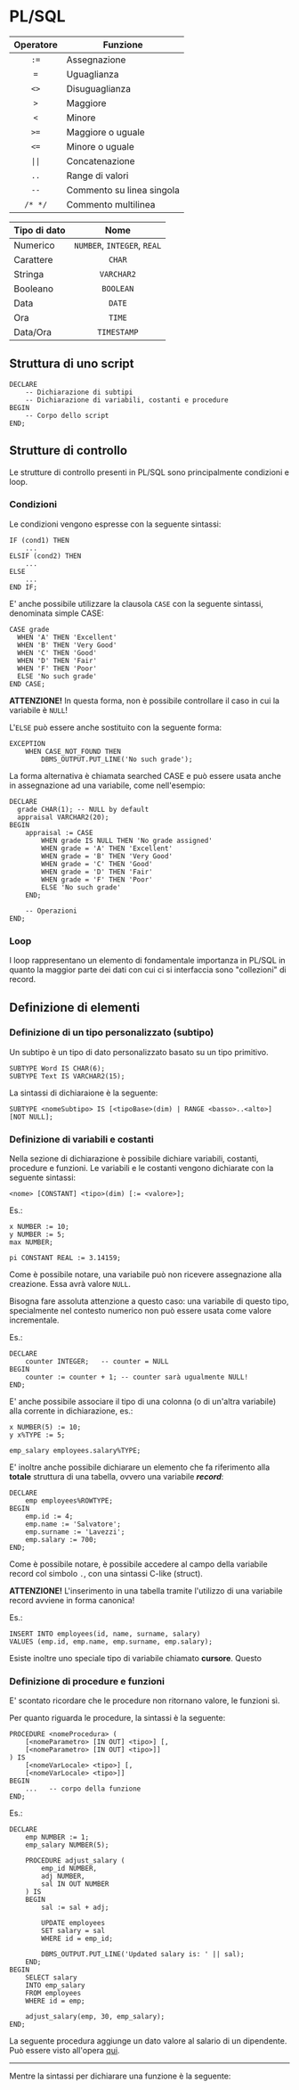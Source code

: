 # PL/SQL

| Operatore | Funzione                  |
| :-------: | ------------------------- |
| `:=`      | Assegnazione              |
| `=`       | Uguaglianza               |
| `<>`      | Disuguaglianza            |
| `>`       | Maggiore                  |
| `<`       | Minore                    |
| `>=`      | Maggiore o uguale         |
| `<=`      | Minore o uguale           |
| `\|\|`    | Concatenazione            |
| `..`      | Range di valori           |
| `--`      | Commento su linea singola |
| `/* */`   | Commento multilinea       |


| Tipo di dato | Nome                         |
| ------------ | :--------------------------: |
|   Numerico   | `NUMBER`, `INTEGER`, `REAL`  |
|   Carattere  | `CHAR`                       |
|   Stringa    | `VARCHAR2`                   |
|   Booleano   | `BOOLEAN`                    |
|     Data     | `DATE`                       |
|     Ora      | `TIME`                       |
|   Data/Ora   | `TIMESTAMP`                  |

## Struttura di uno script
```
DECLARE
    -- Dichiarazione di subtipi
    -- Dichiarazione di variabili, costanti e procedure
BEGIN
    -- Corpo dello script
END;
```

## Strutture di controllo
Le strutture di controllo presenti in PL/SQL sono principalmente condizioni e loop.

### Condizioni
Le condizioni vengono espresse con la seguente sintassi:
```
IF (cond1) THEN
    ...
ELSIF (cond2) THEN
    ...
ELSE
    ...
END IF;
```

E' anche possibile utilizzare la clausola `CASE` con la seguente sintassi, denominata simple CASE:
```
CASE grade
  WHEN 'A' THEN 'Excellent'
  WHEN 'B' THEN 'Very Good'
  WHEN 'C' THEN 'Good'
  WHEN 'D' THEN 'Fair'
  WHEN 'F' THEN 'Poor'
  ELSE 'No such grade'
END CASE;
```
**ATTENZIONE!** In questa forma, non è possibile controllare il caso in cui la variabile è `NULL`!

L'`ELSE` può essere anche sostituito con la seguente forma:
```
EXCEPTION
    WHEN CASE_NOT_FOUND THEN
        DBMS_OUTPUT.PUT_LINE('No such grade');
```

La forma alternativa è chiamata searched CASE e può essere usata anche in assegnazione ad una variabile, come nell'esempio:
```
DECLARE
  grade CHAR(1); -- NULL by default
  appraisal VARCHAR2(20);
BEGIN
    appraisal := CASE
        WHEN grade IS NULL THEN 'No grade assigned'
        WHEN grade = 'A' THEN 'Excellent'
        WHEN grade = 'B' THEN 'Very Good'
        WHEN grade = 'C' THEN 'Good'
        WHEN grade = 'D' THEN 'Fair'
        WHEN grade = 'F' THEN 'Poor'
        ELSE 'No such grade'
    END;

    -- Operazioni
END;
```

### Loop
I loop rappresentano un elemento di fondamentale importanza in PL/SQL in quanto la maggior parte dei dati con cui ci si interfaccia sono "collezioni" di record.

## Definizione di elementi

### Definizione di un tipo personalizzato (subtipo)
Un subtipo è un tipo di dato personalizzato basato su un tipo primitivo.
```
SUBTYPE Word IS CHAR(6);
SUBTYPE Text IS VARCHAR2(15);
```

La sintassi di dichiaraione è la seguente:
```
SUBTYPE <nomeSubtipo> IS [<tipoBase>(dim) | RANGE <basso>..<alto>] [NOT NULL];
```

### Definizione di variabili e costanti
Nella sezione di dichiarazione è possibile dichiare variabili, costanti,
procedure e funzioni.
Le variabili e le costanti vengono dichiarate con la seguente sintassi:

```
<nome> [CONSTANT] <tipo>(dim) [:= <valore>];
```

Es.:
```
x NUMBER := 10;
y NUMBER := 5;
max NUMBER;

pi CONSTANT REAL := 3.14159;
```

Come è possibile notare, una variabile può non ricevere assegnazione alla creazione.
Essa avrà valore `NULL`.

Bisogna fare assoluta attenzione a questo caso: una variabile di questo tipo,
specialmente nel contesto numerico non può essere usata come valore incrementale.

Es.:
```
DECLARE
    counter INTEGER;   -- counter = NULL
BEGIN
    counter := counter + 1; -- counter sarà ugualmente NULL!
END;
```

E' anche possibile associare il tipo di una colonna (o di un'altra variabile) alla corrente in dichiarazione, es.:
```
x NUMBER(5) := 10;
y x%TYPE := 5;

emp_salary employees.salary%TYPE;
```

E' inoltre anche possibile dichiarare un elemento che fa riferimento alla **totale** struttura di una tabella, ovvero una variabile **_record_**:
```
DECLARE
    emp employees%ROWTYPE;
BEGIN
    emp.id := 4;
    emp.name := 'Salvatore';
    emp.surname := 'Lavezzi';
    emp.salary := 700;
END;
```
Come è possibile notare, è possibile accedere al campo della variabile record col simbolo `.`, con una sintassi C-like (struct).

**ATTENZIONE!** L'inserimento in una tabella tramite l'utilizzo di una variabile record avviene in forma canonica!

Es.:
```
INSERT INTO employees(id, name, surname, salary)
VALUES (emp.id, emp.name, emp.surname, emp.salary);
```

Esiste inoltre uno speciale tipo di variabile chiamato **cursore**. Questo
<!-- FIXME Continuare la sezione dedicata ai cursori. -->

### Definizione di procedure e funzioni
E' scontato ricordare che le procedure non ritornano valore, le funzioni sì.

Per quanto riguarda le procedure, la sintassi è la seguente:
```
PROCEDURE <nomeProcedura> (
    [<nomeParametro> [IN OUT] <tipo>] [,
    [<nomeParametro> [IN OUT] <tipo>]]
) IS
    [<nomeVarLocale> <tipo>] [,
    [<nomeVarLocale> <tipo>]]
BEGIN
    ...   -- corpo della funzione
END;
```

Es.:
```
DECLARE
    emp NUMBER := 1;
    emp_salary NUMBER(5);

    PROCEDURE adjust_salary (
        emp_id NUMBER,
        adj NUMBER,
        sal IN OUT NUMBER
    ) IS
    BEGIN
        sal := sal + adj;

        UPDATE employees
        SET salary = sal
        WHERE id = emp_id;

        DBMS_OUTPUT.PUT_LINE('Updated salary is: ' || sal);
    END;
BEGIN
    SELECT salary
    INTO emp_salary
    FROM employees
    WHERE id = emp;

    adjust_salary(emp, 30, emp_salary);
END;
```

La seguente procedura aggiunge un dato valore al salario di un dipendente.
Può essere visto all'opera [qui](https://livesql.oracle.com/apex/livesql/s/f30wems22by88g8eqhi6oeus5).

---

Mentre la sintassi per dichiarare una funzione è la seguente:
<!-- TODO Continuare la sezione dedicata alle funzioni. -->
